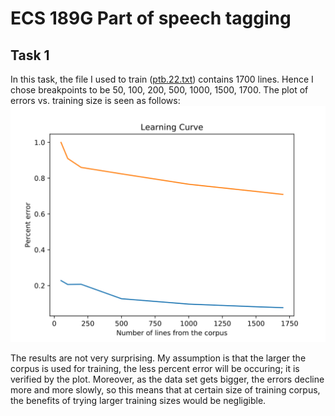 # ECS 189G Part of speech tagging

## Task 1

In this task, the file I used to train ([ptb.22.txt](./ptb.22.txt)) contains 1700 lines. Hence I chose breakpoints to be 50, 100, 200, 500, 1000, 1500, 1700. The plot of errors vs. training size is seen as follows:
![](./task1.svg)

The results are not very surprising. My assumption is that the larger the corpus is used for training, the less percent error will be occuring; it is verified by the plot. Moreover, as the data set gets bigger, the errors decline more and more slowly, so this means that at certain size of training corpus, the benefits of trying larger training sizes would be negligible.

